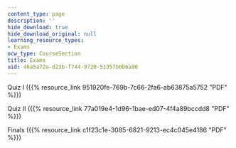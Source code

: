 ```yaml
---
content_type: page
description: ''
hide_download: true
hide_download_original: null
learning_resource_types:
- Exams
ocw_type: CourseSection
title: Exams
uid: 46a5a72a-d23b-f744-9720-51357b0b6a90
---
```


Quiz I ({{% resource_link 951920fe-769b-7c66-2fa6-ab63875a5752 "PDF" %}})

Quiz II ({{% resource_link 77a019e4-1d96-1bae-ed07-4f4a89bccdd8 "PDF" %}})

Finals ({{% resource_link c1f23c1e-3085-6821-9213-ec4c045e4186 "PDF" %}})